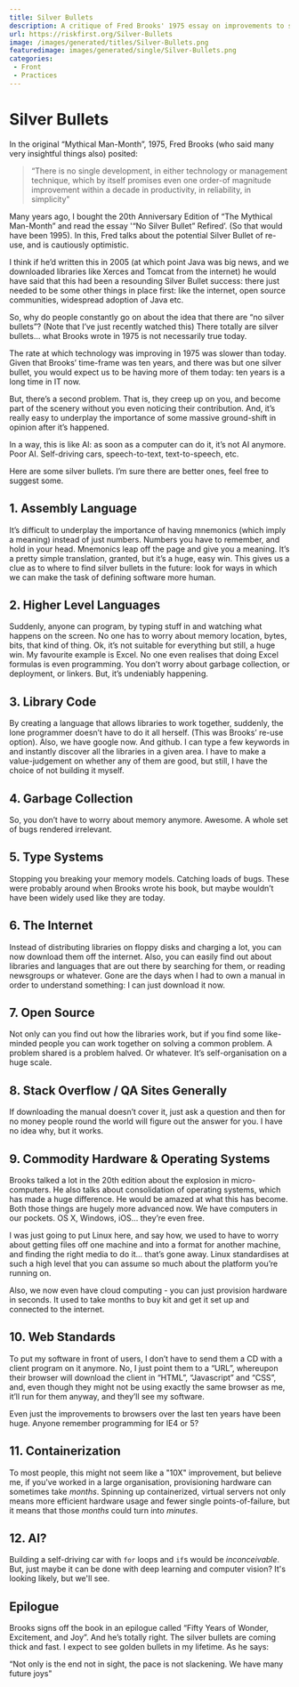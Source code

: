 ```yaml
---
title: Silver Bullets
description: A critique of Fred Brooks' 1975 essay on improvements to software engineering.
url: https://riskfirst.org/Silver-Bullets
image: /images/generated/titles/Silver-Bullets.png
featuredimage: images/generated/single/Silver-Bullets.png
categories:
 - Front
 - Practices
---
```



# Silver Bullets

In the original “Mythical Man-Month”, 1975, Fred Brooks (who said many very insightful things also) posited:

> “There is no single development, in either technology or management technique, which by itself promises even one order-of magnitude improvement within a decade in productivity, in reliability, in simplicity"

Many years ago, I bought the 20th Anniversary Edition of “The Mythical Man-Month” and read the essay  '“No Silver Bullet” Refired’.  (So that would have been 1995).  In this, Fred talks about the potential Silver Bullet of re-use, and is cautiously optimistic. 

I think if he’d written this in 2005 (at which point Java was big news, and we downloaded libraries like Xerces and Tomcat from the internet) he would have said that this had been a resounding Silver Bullet success:  there just needed to be some other things in place first:  like the internet, open source communities, widespread adoption of Java etc.

So, why do people constantly go on about the idea that there are “no silver bullets”?  (Note that I’ve just recently watched this) There totally are silver bullets…  what Brooks wrote in 1975 is not necessarily true today.  

The rate at which technology was improving in 1975 was slower than today.  Given that Brooks’ time-frame was ten years, and there was but one silver bullet, you would expect us to be having more of them today:  ten years is a long time in IT now.  

But, there’s a second problem.  That is, they creep up on you, and become part of the scenery without you even noticing their contribution.   And, it’s really easy to underplay the importance of some massive ground-shift in opinion after it’s happened.  

In a way, this is like AI: as soon as a computer can do it, it’s not AI anymore.  Poor AI.  Self-driving cars, speech-to-text, text-to-speech, etc.  

Here are some silver bullets.   I’m sure there are better ones, feel free to suggest some.

## 1.  Assembly Language

It’s difficult to underplay the importance of having mnemonics (which imply a meaning) instead of just numbers.  Numbers you have to remember, and hold in your head.  Mnemonics leap off the page and give you a meaning.  It’s a pretty simple translation, granted, but it’s a huge, easy win.  This gives us a clue as to where to find silver bullets in the future:  look for ways in which we can make the task of defining software more human.

## 2.  Higher Level Languages

Suddenly, anyone can program, by typing stuff in and watching what happens on the screen.  No one has to worry about memory location, bytes, bits, that kind of thing.  Ok, it’s not suitable for everything but still, a huge win.  My favourite example is Excel.  No one even realises that doing Excel formulas is even programming.  You don’t worry about garbage collection, or deployment, or linkers.  But, it’s undeniably happening. 

## 3.  Library Code

By creating a language that allows libraries to work together, suddenly, the lone programmer doesn’t have to do it all herself.  (This was Brooks’ re-use option).  Also, we have google now.  And github.  I can type a few keywords in and instantly discover all the libraries in a given area.  I have to make a value-judgement on whether any of them are good, but still, I have the choice of not building it myself.

## 4.  Garbage Collection

So, you don’t have to worry about memory anymore.  Awesome.  A whole set of bugs rendered irrelevant.

## 5.  Type Systems

Stopping you breaking your memory models.  Catching loads of bugs.  These were probably around when Brooks wrote his book, but maybe wouldn’t have been widely used like they are today.

## 6.  The Internet

Instead of distributing libraries on floppy disks and charging a lot, you can now download them off the internet.   Also, you can easily find out about libraries and languages that are out there by searching for them, or reading newsgroups or whatever.  Gone are the days when I had to own a manual in order to understand something: I can just download it now.  

## 7.  Open Source

Not only can you find out how the libraries work, but if you find some like-minded people you can work together on solving a common problem.  A problem shared is a problem halved.  Or whatever.   It’s self-organisation on a huge scale.  

## 8.  Stack Overflow / QA Sites Generally

If downloading the manual doesn’t cover it, just ask a question and then for no money people round the world will figure out the answer for you.  I have no idea why, but it works.

## 9.  Commodity Hardware & Operating Systems

Brooks talked a lot in the 20th edition about the explosion in micro-computers.   He also talks about consolidation of operating systems, which has made a huge difference.   He would be amazed at what this has become.  Both those things are hugely more advanced now.  We have computers in our pockets.  OS X, Windows, iOS… they’re even free.

I was just going to put Linux here, and say how, we used to have to worry about getting files off one machine and into a format for another machine, and finding the right media to do it... that’s gone away.  Linux standardises at such a high level that you can assume so much about the platform you’re running on.

Also, we now even have cloud computing - you can just provision hardware in seconds.  It used to take months to buy kit and get it set up and connected to the internet.  

## 10.  Web Standards

To put my software in front of users, I don’t have to send them a CD with a client program on it anymore.  No, I just point them to a “URL”, whereupon their browser will download the client in “HTML”, “Javascript” and “CSS”, and, even though they might not be using exactly the same browser as me, it’ll run for them anyway, and they’ll see my software.

Even just the improvements to browsers over the last ten years have been huge.   Anyone remember programming for IE4 or 5?  

## 11.  Containerization

To most people, this might not seem like a "10X" improvement, but believe me, if you've worked in a large organisation, provisioning hardware can sometimes take _months_.  Spinning up containerized, virtual servers not only means more efficient hardware usage and fewer single points-of-failure, but it means that those _months_ could turn into _minutes_.  

## 12.  AI?

Building a self-driving car with `for` loops and `if`s would be _inconceivable_.  But, just maybe it can be done with deep learning and computer vision?  It's looking likely, but we'll see.

## Epilogue

Brooks signs off the book in an epilogue called “Fifty Years of Wonder, Excitement, and Joy”.  And he’s totally right.  The silver bullets are coming thick and fast.  I expect to see golden bullets in my lifetime.  As he says:

“Not only is the end not in sight, the pace is not slackening.  We have many future joys"